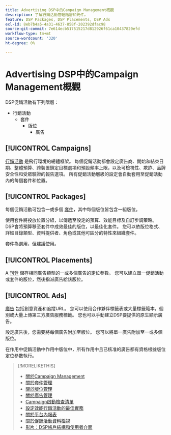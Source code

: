 ```yaml
---
title: Advertising DSP中的Campaign Management概觀
description: 了解行銷活動管理階層和元件。
feature: DSP Packages, DSP Placements, DSP Ads
exl-id: 8eb7b4a5-4a31-4637-858f-202392dfac98
source-git-commit: 7e614ecb517515217d812926f61ca10437820efd
workflow-type: tm+mt
source-wordcount: '320'
ht-degree: 0%

---
```


# Advertising DSP中的Campaign Management概觀

DSP促銷活動有下列階層：

* 行銷活動
   * 套件
      * 版位
         * 廣告

<!-- Do clients think in terms of insertion orders? If yes, then work in the following info.:
In Advertising DSP, an insertion order is represented as a campaign, and line items are represented as packages. Each package will include placements, which can use different strategies and tactics to deliver the line item requirements.
-->

## [!UICONTROL Campaigns]

[行銷活動](/help/dsp/campaign-management/campaigns/campaign-about.md) 是飛行環境的總體框架。 每個促銷活動都會設定廣告商、開始和結束日期、整體預算、跨裝置鎖定目標選項和預設頻率上限，以及可檢視性、欺詐、品牌安全性和受眾驗證的報告選項。 所有促銷活動層級的設定會自動套用至促銷活動內的每個套件和位置。

## [!UICONTROL Packages]

每個促銷活動可包含一或多個 [套件](/help/dsp/campaign-management/packages/package-about.md)，其中每個版位皆包含一組版位。

使用套件將投放位置分組，以傳遞至設定的預算、效能目標及自訂步調策略。 DSP會將預算移至套件中成效最佳的版位，以最佳化套件。 您可以依版位格式、詳細目錄類型、資料提供者、角色或其他可區分的特性來組織套件。

套件為選用，但建議使用。

## [!UICONTROL Placements]

A [刊登](/help/dsp/campaign-management/placements/placement-about.md) 儲存相同廣告類型的一或多個廣告的定位參數。 您可以建立單一促銷活動或套件的版位，然後指派廣告給該版位。

## [!UICONTROL Ads]

[廣告](/help/dsp/campaign-management/ads/ad-about.md) 包括創意資產和追蹤URL。 您可以使用合作夥伴標籤表或大量標籤範本，個別或大量上傳第三方廣告服務標籤。 您也可以手動建立DSP要提供的原生顯示廣告。

設定廣告後，您需要將每個廣告附加至版位。 您可以將單一廣告附加至一或多個版位。

在作用中促銷活動中作用中版位中，所有作用中且已核准的廣告都有資格根據版位定位參數執行。

>[!MORELIKETHIS]
>
>* [關於Campaign Management](/help/dsp/campaign-management/campaigns/campaign-about.md)
>* [關於套件管理](/help/dsp/campaign-management/packages/package-about.md)
>* [關於版位管理](/help/dsp/campaign-management/placements/placement-about.md)
>* [關於廣告管理](/help/dsp/campaign-management/ads/ad-about.md)
>* [Campaign啟動檢查清單](/help/dsp/campaign-management/campaign-launch-checklist.md)
>* [設定效能行銷活動的最佳實務](/help/dsp/optimization/campaign-best-practices-performance.md)
>* [關於平台內報表](/help/dsp/campaign-management/reports/campaign-reports-about.md)
>* [關於促銷活動資料檢視](/help/dsp/campaign-management/reports/campaign-data-views-about.md)
>* [影片：DSP帳戶結構和使用者介面](https://experienceleague.adobe.com/docs/advertising-learn/tutorials/dsp/ui.html)

